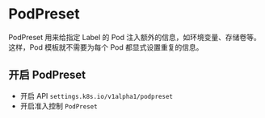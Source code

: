 # PodPreset
PodPreset 用来给指定 Label 的 Pod 注入额外的信息，如环境变量、存储卷等。这样，Pod 模板就不需要为每个 Pod 都显式设置重复的信息。

## 开启 PodPreset
- 开启 API `settings.k8s.io/v1alpha1/podpreset`
- 开启准入控制 `PodPreset`

